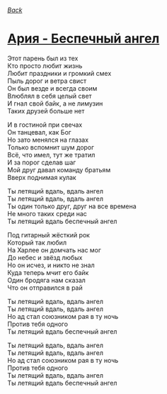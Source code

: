 ###### [Back](../Readme.md)
# [Ария - Беспечный ангел](tabs.md)

Этот парень был из тех  
Кто просто любит жизнь  
Любит праздники и громкий смех  
Пыль дорог и ветра свист  
Он был везде и всегда своим  
Влюблял в себя целый свет  
И гнал свой байк, а не лимузин  
Таких друзей больше нет  

И в гостиной при свечах  
Он танцевал, как Бог  
Но зато менялся на глазах  
Только вспомнит шум дорог  
Всё, что имел, тут же тратил  
И за порог сделав шаг  
Мой друг давал команду братьям  
Вверх поднимая кулак  

Ты летящий вдаль, вдаль ангел  
Ты летящий вдаль, вдаль ангел  
Ты один только друг, друг на все времена  
Не много таких среди нас  
Ты летящий вдаль беспечный ангел  

Под гитарный жёсткий рок  
Который так любил  
На Харлее он домчать нас мог  
До небес и звёзд любых  
Но он исчез, и никто не знал  
Куда теперь мчит его байк  
Один бродяга нам сказал  
Что он отправился в рай  

Ты летящий вдаль, вдаль ангел  
Ты летящий вдаль, вдаль ангел  
Но ад стал союзником рая в ту ночь  
Против тебя одного  
Ты летящий вдаль беспечный ангел  

Ты летящий вдаль, вдаль ангел  
Ты летящий вдаль, вдаль ангел  
Но ад стал союзником рая в ту ночь  
Против тебя одного  
Ты летящий вдаль, вдаль ангел  
Ты летящий вдаль беспечный ангел  